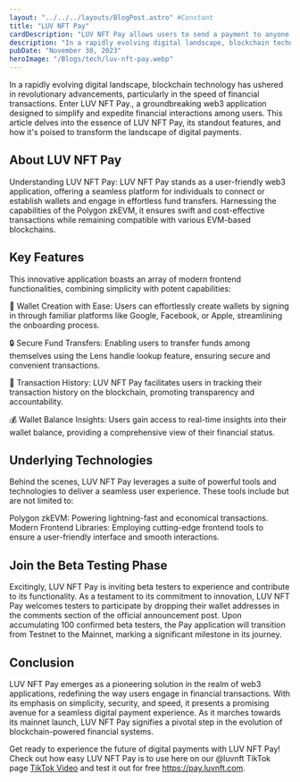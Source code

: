 ```yaml
---
layout: "../../../layouts/BlogPost.astro" #Constant
title: "LUV NFT Pay"
cardDescription: "LUV NFT Pay allows users to send a payment to anyone in the world in less than 4 minutes."
description: "In a rapidly evolving digital landscape, blockchain technology has ushered in revolutionary advancements, particularly in the speed of financial transactions."
pubDate: "November 30, 2023"
heroImage: "/Blogs/tech/luv-nft-pay.webp"
---
```


In a rapidly evolving digital landscape, blockchain technology has ushered in revolutionary advancements, particularly in the speed of financial transactions. Enter LUV NFT Pay., a groundbreaking web3 application designed to simplify and expedite financial interactions among users. This article delves into the essence of LUV NFT Pay, its standout features, and how it's poised to transform the landscape of digital payments.

## About LUV NFT Pay

Understanding LUV NFT Pay: LUV NFT Pay stands as a user-friendly web3 application, offering a seamless platform for individuals to connect or establish wallets and engage in effortless fund transfers. Harnessing the capabilities of the Polygon zkEVM, it ensures swift and cost-effective transactions while remaining compatible with various EVM-based blockchains.


## Key Features

This innovative application boasts an array of modern frontend functionalities, combining simplicity with potent capabilities:

💼 Wallet Creation with Ease: Users can effortlessly create wallets by signing in through familiar platforms like Google, Facebook, or Apple, streamlining the onboarding process.

🔒 Secure Fund Transfers: Enabling users to transfer funds among themselves using the Lens handle lookup feature, ensuring secure and convenient transactions.

📜 Transaction History: LUV NFT Pay facilitates users in tracking their transaction history on the blockchain, promoting transparency and accountability.

💰 Wallet Balance Insights: Users gain access to real-time insights into their wallet balance, providing a comprehensive view of their financial status.

## Underlying Technologies

Behind the scenes, LUV NFT Pay leverages a suite of powerful tools and technologies to deliver a seamless user experience. These tools include but are not limited to:

Polygon zkEVM: Powering lightning-fast and economical transactions.
Modern Frontend Libraries: Employing cutting-edge frontend tools to ensure a user-friendly interface and smooth interactions.

## Join the Beta Testing Phase

Excitingly, LUV NFT Pay is inviting beta testers to experience and contribute to its functionality. As a testament to its commitment to innovation, LUV NFT Pay welcomes testers to participate by dropping their wallet addresses in the comments section of the official announcement post. Upon accumulating 100 confirmed beta testers, the Pay application will transition from Testnet to the Mainnet, marking a significant milestone in its journey.

## Conclusion

LUV NFT Pay emerges as a pioneering solution in the realm of web3 applications, redefining the way users engage in financial transactions. With its emphasis on simplicity, security, and speed, it presents a promising avenue for a seamless digital payment experience. As it marches towards its mainnet launch, LUV NFT Pay signifies a pivotal step in the evolution of blockchain-powered financial systems.

Get ready to experience the future of digital payments with LUV NFT Pay! Check out how easy LUV NFT Pay is to use here on our @luvnft TikTok page [TikTok Video](https://www.tiktok.com/@luvnft/video/7307960958503128366) and test it out for free https://pay.luvnft.com.
 